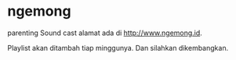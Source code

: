 # ngemong
parenting Sound cast alamat ada di http://www.ngemong.id.

Playlist akan ditambah tiap minggunya. Dan silahkan dikembangkan. 
